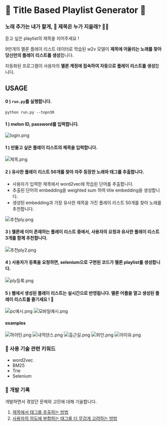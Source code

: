 # 🎵 Title Based Playlist Generator 🎵

### 노래 추가는 내가 할게, 🙋 제목은 누가 지을래?  🤷‍♂

듣고 싶은 playlist의 제목을 지어주세요 !  

9만개의 멜론 플레이 리스트 데이터로 학습된 w2v 모델이 **제목에 어울리는 노래를 찾아 당신만의 플레이 리스트를 생성**합니다.  

자동화된 프로그램이 사용자의 **멜론 계정에 접속하여 자동으로 플레이 리스트를 생성**합니다.  


##  USAGE
#### **0 ) `run.py`를 실행합니다.**
```
python run.py --topn30
```  

#### **1 ) melon ID, password를 입력합니다.**
![login.png](fig/login.png)

  

  

#### **1 ) 만들고 싶은 플레이 리스트의 제목을 입력합니다.**

![제목.png](fig/제목입력.png)

  

  

#### **2 ) 유사한 플레이 리스트 50개를 찾아 자주 등장한 노래와 태그를 추출합니다.**

- 사용자가 입력한 제목에서 word2vec에 학습된 단어를 추출합니다.
- 추출된 단어의 embedding을 weighted sum 하여 title embedding을 생성합니다.
- 생성된 embedding과 가장 유사한 제목을 가진 플레이 리스트 50개를 찾아 노래를 추천합니다.

![추천ply.png](fig/추천ply.png)

  

  

#### **3 ) 멜론에 이미 존재하는 플레이 리스트 중에서, 사용자의 요청과 유사한 플레이 리스트 3개를 함께 추천합니다.**

![추천ply2.png](fig/추천ply2.png)

  

  

#### 4 **) 사용자가 등록을 요청하면, selenium으로 구현된 코드가 멜론 playlist를 생성합니다.**

![ply등록.png](fig/ply등록.png)

  

  

#### **5 ) 웹에서 생성된 플레이 리스트는 실시간으로 반영됩니다. 멜론 어플을 열고 생성된 플레이 리스트를 즐기세요 !** 🥰

![pc예시.png](fig/pc예시.png)
![모바일예시.png](fig/모바일예시.png)

  

  

#### **examples**
![하이틴.png](fig/하이틴.png)
![내적댄스.png](fig/내적댄스.png)
![출근길.png](fig/출근길.png)
![와인.png](fig/와인.png)
![아이유.png](fig/아이유.png)





### 🔑 사용 기술 관련 키워드

- word2vec
- BM25
- Trie
- Selenium

 
 ### 🤔 개발 기록
 개발하면서 겪었던 문제와 고민에 대해 기술합니다.  
 1. [제목에서 태그를 추출하는 방법](https://github.com/haeuuu/Title-Based-Playlist-Generator/blob/master/documents/How%20to%20extract%20tag%20from%20title.md)
 2. [사용자의 의도에 부합하는 태그를 더 무겁게 고려하는 방법](https://github.com/haeuuu/Title-Based-Playlist-Generator/blob/master/documents/%EC%82%AC%EC%9A%A9%EC%9E%90%EC%9D%98%20%EC%9D%98%EB%8F%84%20%EC%B0%BE%EA%B8%B0.md)
